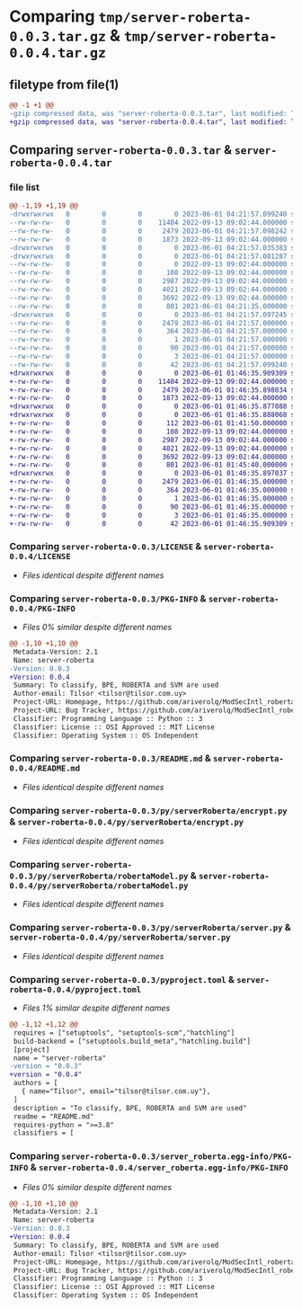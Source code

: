# Comparing `tmp/server-roberta-0.0.3.tar.gz` & `tmp/server-roberta-0.0.4.tar.gz`

## filetype from file(1)

```diff
@@ -1 +1 @@
-gzip compressed data, was "server-roberta-0.0.3.tar", last modified: Thu Jun  1 04:21:57 2023, max compression
+gzip compressed data, was "server-roberta-0.0.4.tar", last modified: Thu Jun  1 01:46:35 2023, max compression
```

## Comparing `server-roberta-0.0.3.tar` & `server-roberta-0.0.4.tar`

### file list

```diff
@@ -1,19 +1,19 @@
-drwxrwxrwx   0        0        0        0 2023-06-01 04:21:57.099240 server-roberta-0.0.3/
--rw-rw-rw-   0        0        0    11404 2022-09-13 09:02:44.000000 server-roberta-0.0.3/LICENSE
--rw-rw-rw-   0        0        0     2479 2023-06-01 04:21:57.098242 server-roberta-0.0.3/PKG-INFO
--rw-rw-rw-   0        0        0     1873 2022-09-13 09:02:44.000000 server-roberta-0.0.3/README.md
-drwxrwxrwx   0        0        0        0 2023-06-01 04:21:57.035383 server-roberta-0.0.3/py/
-drwxrwxrwx   0        0        0        0 2023-06-01 04:21:57.081287 server-roberta-0.0.3/py/serverRoberta/
--rw-rw-rw-   0        0        0        0 2022-09-13 09:02:44.000000 server-roberta-0.0.3/py/serverRoberta/__init__.py
--rw-rw-rw-   0        0        0      108 2022-09-13 09:02:44.000000 server-roberta-0.0.3/py/serverRoberta/datos.py
--rw-rw-rw-   0        0        0     2987 2022-09-13 09:02:44.000000 server-roberta-0.0.3/py/serverRoberta/encrypt.py
--rw-rw-rw-   0        0        0     4021 2022-09-13 09:02:44.000000 server-roberta-0.0.3/py/serverRoberta/robertaModel.py
--rw-rw-rw-   0        0        0     3692 2022-09-13 09:02:44.000000 server-roberta-0.0.3/py/serverRoberta/server.py
--rw-rw-rw-   0        0        0      801 2023-06-01 04:21:35.000000 server-roberta-0.0.3/pyproject.toml
-drwxrwxrwx   0        0        0        0 2023-06-01 04:21:57.097245 server-roberta-0.0.3/server_roberta.egg-info/
--rw-rw-rw-   0        0        0     2479 2023-06-01 04:21:57.000000 server-roberta-0.0.3/server_roberta.egg-info/PKG-INFO
--rw-rw-rw-   0        0        0      364 2023-06-01 04:21:57.000000 server-roberta-0.0.3/server_roberta.egg-info/SOURCES.txt
--rw-rw-rw-   0        0        0        1 2023-06-01 04:21:57.000000 server-roberta-0.0.3/server_roberta.egg-info/dependency_links.txt
--rw-rw-rw-   0        0        0       90 2023-06-01 04:21:57.000000 server-roberta-0.0.3/server_roberta.egg-info/requires.txt
--rw-rw-rw-   0        0        0        3 2023-06-01 04:21:57.000000 server-roberta-0.0.3/server_roberta.egg-info/top_level.txt
--rw-rw-rw-   0        0        0       42 2023-06-01 04:21:57.099240 server-roberta-0.0.3/setup.cfg
+drwxrwxrwx   0        0        0        0 2023-06-01 01:46:35.909309 server-roberta-0.0.4/
+-rw-rw-rw-   0        0        0    11404 2022-09-13 09:02:44.000000 server-roberta-0.0.4/LICENSE
+-rw-rw-rw-   0        0        0     2479 2023-06-01 01:46:35.898034 server-roberta-0.0.4/PKG-INFO
+-rw-rw-rw-   0        0        0     1873 2022-09-13 09:02:44.000000 server-roberta-0.0.4/README.md
+drwxrwxrwx   0        0        0        0 2023-06-01 01:46:35.877088 server-roberta-0.0.4/py/
+drwxrwxrwx   0        0        0        0 2023-06-01 01:46:35.888068 server-roberta-0.0.4/py/serverRoberta/
+-rw-rw-rw-   0        0        0      112 2023-06-01 01:41:50.000000 server-roberta-0.0.4/py/serverRoberta/__init__.py
+-rw-rw-rw-   0        0        0      108 2022-09-13 09:02:44.000000 server-roberta-0.0.4/py/serverRoberta/datos.py
+-rw-rw-rw-   0        0        0     2987 2022-09-13 09:02:44.000000 server-roberta-0.0.4/py/serverRoberta/encrypt.py
+-rw-rw-rw-   0        0        0     4021 2022-09-13 09:02:44.000000 server-roberta-0.0.4/py/serverRoberta/robertaModel.py
+-rw-rw-rw-   0        0        0     3692 2022-09-13 09:02:44.000000 server-roberta-0.0.4/py/serverRoberta/server.py
+-rw-rw-rw-   0        0        0      801 2023-06-01 01:45:40.000000 server-roberta-0.0.4/pyproject.toml
+drwxrwxrwx   0        0        0        0 2023-06-01 01:46:35.897037 server-roberta-0.0.4/server_roberta.egg-info/
+-rw-rw-rw-   0        0        0     2479 2023-06-01 01:46:35.000000 server-roberta-0.0.4/server_roberta.egg-info/PKG-INFO
+-rw-rw-rw-   0        0        0      364 2023-06-01 01:46:35.000000 server-roberta-0.0.4/server_roberta.egg-info/SOURCES.txt
+-rw-rw-rw-   0        0        0        1 2023-06-01 01:46:35.000000 server-roberta-0.0.4/server_roberta.egg-info/dependency_links.txt
+-rw-rw-rw-   0        0        0       90 2023-06-01 01:46:35.000000 server-roberta-0.0.4/server_roberta.egg-info/requires.txt
+-rw-rw-rw-   0        0        0        3 2023-06-01 01:46:35.000000 server-roberta-0.0.4/server_roberta.egg-info/top_level.txt
+-rw-rw-rw-   0        0        0       42 2023-06-01 01:46:35.909309 server-roberta-0.0.4/setup.cfg
```

### Comparing `server-roberta-0.0.3/LICENSE` & `server-roberta-0.0.4/LICENSE`

 * *Files identical despite different names*

### Comparing `server-roberta-0.0.3/PKG-INFO` & `server-roberta-0.0.4/PKG-INFO`

 * *Files 0% similar despite different names*

```diff
@@ -1,10 +1,10 @@
 Metadata-Version: 2.1
 Name: server-roberta
-Version: 0.0.3
+Version: 0.0.4
 Summary: To classify, BPE, ROBERTA and SVM are used
 Author-email: Tilsor <tilsor@tilsor.com.uy>
 Project-URL: Homepage, https://github.com/ariverolq/ModSecIntl_roberta_model
 Project-URL: Bug Tracker, https://github.com/ariverolq/ModSecIntl_roberta_model/issues
 Classifier: Programming Language :: Python :: 3
 Classifier: License :: OSI Approved :: MIT License
 Classifier: Operating System :: OS Independent
```

### Comparing `server-roberta-0.0.3/README.md` & `server-roberta-0.0.4/README.md`

 * *Files identical despite different names*

### Comparing `server-roberta-0.0.3/py/serverRoberta/encrypt.py` & `server-roberta-0.0.4/py/serverRoberta/encrypt.py`

 * *Files identical despite different names*

### Comparing `server-roberta-0.0.3/py/serverRoberta/robertaModel.py` & `server-roberta-0.0.4/py/serverRoberta/robertaModel.py`

 * *Files identical despite different names*

### Comparing `server-roberta-0.0.3/py/serverRoberta/server.py` & `server-roberta-0.0.4/py/serverRoberta/server.py`

 * *Files identical despite different names*

### Comparing `server-roberta-0.0.3/pyproject.toml` & `server-roberta-0.0.4/pyproject.toml`

 * *Files 1% similar despite different names*

```diff
@@ -1,12 +1,12 @@
 requires = ["setuptools", "setuptools-scm","hatchling"]
 build-backend = ["setuptools.build_meta","hatchling.build"]
 [project]
 name = "server-roberta"
-version = "0.0.3"
+version = "0.0.4"
 authors = [
   { name="Tilsor", email="tilsor@tilsor.com.uy"},
 ]
 description = "To classify, BPE, ROBERTA and SVM are used"
 readme = "README.md"
 requires-python = ">=3.8"
 classifiers = [
```

### Comparing `server-roberta-0.0.3/server_roberta.egg-info/PKG-INFO` & `server-roberta-0.0.4/server_roberta.egg-info/PKG-INFO`

 * *Files 0% similar despite different names*

```diff
@@ -1,10 +1,10 @@
 Metadata-Version: 2.1
 Name: server-roberta
-Version: 0.0.3
+Version: 0.0.4
 Summary: To classify, BPE, ROBERTA and SVM are used
 Author-email: Tilsor <tilsor@tilsor.com.uy>
 Project-URL: Homepage, https://github.com/ariverolq/ModSecIntl_roberta_model
 Project-URL: Bug Tracker, https://github.com/ariverolq/ModSecIntl_roberta_model/issues
 Classifier: Programming Language :: Python :: 3
 Classifier: License :: OSI Approved :: MIT License
 Classifier: Operating System :: OS Independent
```

